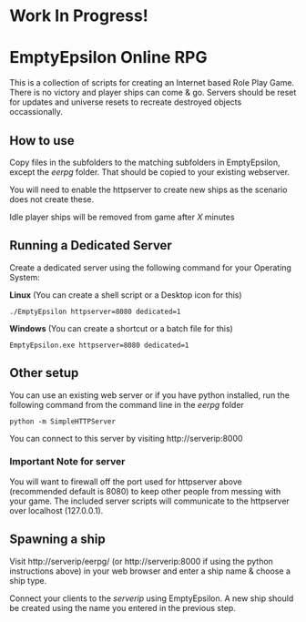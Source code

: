 # Work In Progress!

# EmptyEpsilon Online RPG

This is a collection of scripts for creating an Internet based Role Play Game. There is no victory and player ships can come & go. Servers should be reset for updates and universe resets to recreate destroyed objects occassionally.

## How to use
Copy files in the subfolders to the matching subfolders in EmptyEpsilon, except the _eerpg_ folder. That should be copied to your existing webserver.

You will need to enable the httpserver to create new ships as the scenario does not create these. 

Idle player ships will be removed from game after _X_ minutes


## Running a Dedicated Server

Create a dedicated server using the following command for your Operating System:

**Linux** (You can create a shell script or a Desktop icon for this)
```
./EmptyEpsilon httpserver=8080 dedicated=1
```

**Windows** (You can create a shortcut or a batch file for this)
```
EmptyEpsilon.exe httpserver=8080 dedicated=1
```

## Other setup

You can use an existing web server or if you have python installed, run the following command from the command line in the _eerpg_ folder
```
python -m SimpleHTTPServer
```
You can connect to this server by visiting http://serverip:8000

### Important Note for server

You will want to firewall off the port used for httpserver above (recommended default is 8080) to keep other people from messing with your game. The included server scripts will communicate to the httpserver over localhost (127.0.0.1).


## Spawning a ship

Visit http://serverip/eerpg/ (or http://serverip:8000 if using the python instructions above) in your web browser and enter a ship name & choose a ship type. 

Connect your clients to the _serverip_ using EmptyEpsilon. A new ship should be created using the name you entered in the previous step. 

